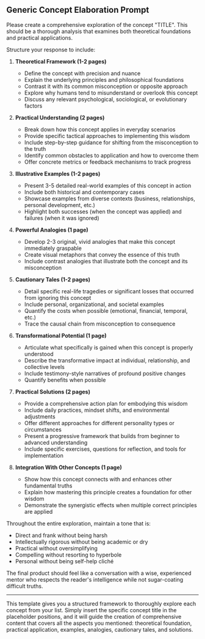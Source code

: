 ## Generic Concept Elaboration Prompt

Please create a comprehensive exploration of the concept "TITLE". This should be a thorough analysis that examines both theoretical foundations and practical applications.

Structure your response to include:

1. **Theoretical Framework (1-2 pages)**
   - Define the concept with precision and nuance
   - Explain the underlying principles and philosophical foundations
   - Contrast it with its common misconception or opposite approach
   - Explore why humans tend to misunderstand or overlook this concept
   - Discuss any relevant psychological, sociological, or evolutionary factors

2. **Practical Understanding (2 pages)**
   - Break down how this concept applies in everyday scenarios
   - Provide specific tactical approaches to implementing this wisdom
   - Include step-by-step guidance for shifting from the misconception to the truth
   - Identify common obstacles to application and how to overcome them
   - Offer concrete metrics or feedback mechanisms to track progress

3. **Illustrative Examples (1-2 pages)**
   - Present 3-5 detailed real-world examples of this concept in action
   - Include both historical and contemporary cases
   - Showcase examples from diverse contexts (business, relationships, personal development, etc.)
   - Highlight both successes (when the concept was applied) and failures (when it was ignored)

4. **Powerful Analogies (1 page)**
   - Develop 2-3 original, vivid analogies that make this concept immediately graspable
   - Create visual metaphors that convey the essence of this truth
   - Include contrast analogies that illustrate both the concept and its misconception

5. **Cautionary Tales (1-2 pages)**
   - Detail specific real-life tragedies or significant losses that occurred from ignoring this concept
   - Include personal, organizational, and societal examples
   - Quantify the costs when possible (emotional, financial, temporal, etc.)
   - Trace the causal chain from misconception to consequence

6. **Transformational Potential (1 page)**
   - Articulate what specifically is gained when this concept is properly understood
   - Describe the transformative impact at individual, relationship, and collective levels
   - Include testimony-style narratives of profound positive changes
   - Quantify benefits when possible

7. **Practical Solutions (2 pages)**
   - Provide a comprehensive action plan for embodying this wisdom
   - Include daily practices, mindset shifts, and environmental adjustments
   - Offer different approaches for different personality types or circumstances
   - Present a progressive framework that builds from beginner to advanced understanding
   - Include specific exercises, questions for reflection, and tools for implementation

8. **Integration With Other Concepts (1 page)**
   - Show how this concept connects with and enhances other fundamental truths
   - Explain how mastering this principle creates a foundation for other wisdom
   - Demonstrate the synergistic effects when multiple correct principles are applied

Throughout the entire exploration, maintain a tone that is:
- Direct and frank without being harsh
- Intellectually rigorous without being academic or dry
- Practical without oversimplifying
- Compelling without resorting to hyperbole
- Personal without being self-help cliché

The final product should feel like a conversation with a wise, experienced mentor who respects the reader's intelligence while not sugar-coating difficult truths.

---

This template gives you a structured framework to thoroughly explore each concept from your list. Simply insert the specific concept title in the placeholder positions, and it will guide the creation of comprehensive content that covers all the aspects you mentioned: theoretical foundation, practical application, examples, analogies, cautionary tales, and solutions.
